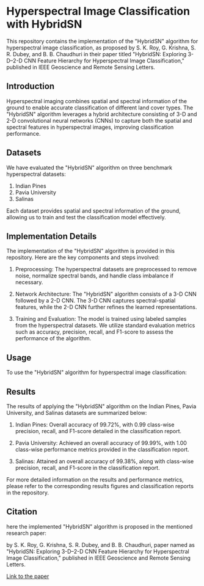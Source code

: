 # Hyperspectral Image Classification with HybridSN

This repository contains the implementation of the "HybridSN" algorithm for hyperspectral image classification, as proposed by S. K. Roy, G. Krishna, S. R. Dubey, and B. B. Chaudhuri in their paper titled "HybridSN: Exploring 3-D–2-D CNN Feature Hierarchy for Hyperspectral Image Classification," published in IEEE Geoscience and Remote Sensing Letters.

## Introduction

Hyperspectral imaging combines spatial and spectral information of the ground to enable accurate classification of different land cover types. The "HybridSN" algorithm leverages a hybrid architecture consisting of 3-D and 2-D convolutional neural networks (CNNs) to capture both the spatial and spectral features in hyperspectral images, improving classification performance.

## Datasets

We have evaluated the "HybridSN" algorithm on three benchmark hyperspectral datasets:

1. Indian Pines
2. Pavia University
3. Salinas

Each dataset provides spatial and spectral information of the ground, allowing us to train and test the classification model effectively.

## Implementation Details

The implementation of the "HybridSN" algorithm is provided in this repository. Here are the key components and steps involved:

1. Preprocessing: The hyperspectral datasets are preprocessed to remove noise, normalize spectral bands, and handle class imbalance if necessary.

2. Network Architecture: The "HybridSN" algorithm consists of a 3-D CNN followed by a 2-D CNN. The 3-D CNN captures spectral-spatial features, while the 2-D CNN further refines the learned representations.

3. Training and Evaluation: The model is trained using labeled samples from the hyperspectral datasets. We utilize standard evaluation metrics such as accuracy, precision, recall, and F1-score to assess the performance of the algorithm.

## Usage

To use the "HybridSN" algorithm for hyperspectral image classification:

## Results
The results of applying the "HybridSN" algorithm on the Indian Pines, Pavia University, and Salinas datasets are summarized below:

1. Indian Pines: Overall accuracy of 99.72%, with 0.99 class-wise precision, recall, and F1-score detailed in the classification report.

2. Pavia University: Achieved an overall accuracy of 99.99%, with 1.00 class-wise performance metrics provided in the classification report.

3. Salinas: Attained an overall accuracy of 99.38%, along with class-wise precision, recall, and F1-score in the classification report.

For more detailed information on the results and performance metrics, please refer to the corresponding results figures and classification reports in the repository.

## Citation
here the implemented "HybridSN" algorithm is proposed in the mentioned research paper:

by S. K. Roy, G. Krishna, S. R. Dubey, and B. B. Chaudhuri, paper named as "HybridSN: Exploring 3-D–2-D CNN Feature Hierarchy for Hyperspectral Image Classification," published in IEEE Geoscience and Remote Sensing Letters. 

[Link to the paper]([https://www.example.com/paper](https://ieeexplore.ieee.org/document/8736016))
